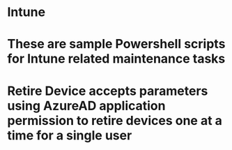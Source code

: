 # Intune
# These are sample Powershell scripts for Intune related maintenance tasks
# Retire Device accepts parameters using AzureAD application permission to retire devices one at a time for a single user
